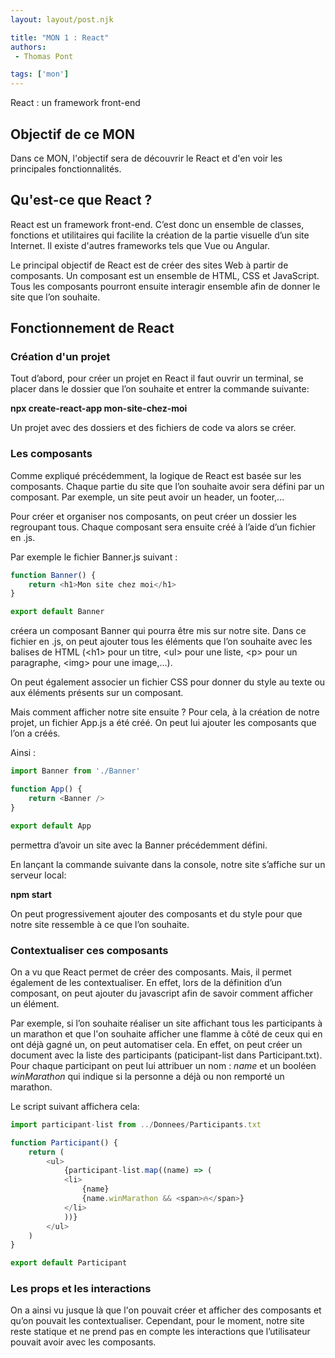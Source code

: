 ```yaml
---
layout: layout/post.njk

title: "MON 1 : React"
authors:
 - Thomas Pont

tags: ['mon']
---
```


<!-- Début Résumé -->

React : un framework front-end
<!-- Début Résumé -->

## Objectif de ce MON

Dans ce MON, l'objectif sera de découvrir le React et d'en voir les principales fonctionnalités.


## Qu'est-ce que React ?

React est un framework front-end. C’est donc un ensemble de classes, fonctions et utilitaires qui facilite la création de la partie visuelle d’un site Internet. Il existe d'autres frameworks tels que Vue ou Angular.

Le principal objectif de React est de créer des sites Web à partir de composants. Un composant est un ensemble de HTML, CSS et JavaScript. Tous les composants pourront ensuite interagir ensemble afin de donner le site que l’on souhaite.

## Fonctionnement de React

### Création d'un projet

Tout d’abord, pour créer un projet en React il faut ouvrir un terminal, se placer dans le dossier que l’on souhaite et entrer la commande suivante:

**npx create-react-app mon-site-chez-moi**

Un projet avec des dossiers et des fichiers de code va alors se créer.


### Les composants

Comme expliqué précédemment, la logique de React est basée sur les composants. Chaque partie du site que l’on souhaite avoir sera défini par un composant. Par exemple, un site peut avoir un header, un footer,...

Pour créer et organiser nos composants, on peut créer un dossier les regroupant tous. Chaque composant sera ensuite créé à l’aide d’un fichier en .js.

Par exemple le fichier Banner.js suivant :

```javascript
function Banner() {
    return <h1>Mon site chez moi</h1>
}

export default Banner
```

créera un composant Banner qui pourra être mis sur notre site.
Dans ce fichier en .js, on peut ajouter tous les éléments que l’on souhaite avec les balises de HTML (\<h1> pour un titre, \<ul> pour une liste, \<p> pour un paragraphe, \<img> pour une image,...).

On peut également associer un fichier CSS pour donner du style au texte ou aux éléments présents sur un composant.

Mais comment afficher notre site ensuite ?
Pour cela, à la création de notre projet, un fichier App.js a été créé. On peut lui ajouter les composants que l’on a créés.

Ainsi :

```javascript
import Banner from './Banner'

function App() {
    return <Banner />
}

export default App

```

permettra d’avoir un site avec la Banner précédemment défini.

En lançant la commande suivante dans la console, notre site s’affiche sur un serveur local:

**npm start**

On peut progressivement ajouter des composants et du style pour que notre site ressemble à ce que l’on souhaite.


### Contextualiser ces composants

On a vu que React permet de créer des composants. Mais, il permet également de les contextualiser. En effet, lors de la définition d’un composant, on peut ajouter du javascript afin de savoir comment afficher un élément.

Par exemple, si l’on souhaite réaliser un site affichant tous les participants à un marathon et que l'on souhaite afficher une flamme à côté de ceux qui en ont déjà gagné un, on peut automatiser cela.
En effet, on peut créer un document avec la liste des participants (paticipant-list dans Participant.txt). Pour chaque participant on peut lui attribuer un nom : *name* et un booléen *winMarathon* qui indique si la personne a déjà ou non remporté un marathon.

Le script suivant affichera cela:

```javascript
import participant-list from ../Donnees/Participants.txt

function Participant() {
    return (
        <ul>
            {participant-list.map((name) => (
            <li>
                {name}
                {name.winMarathon && <span>🔥</span>}
            </li>
            ))}
        </ul>
    )
}

export default Participant

```


### Les props et les interactions

On a ainsi vu jusque là que l'on pouvait créer et afficher des composants et qu’on pouvait les contextualiser. Cependant, pour le moment, notre site reste statique et ne prend pas en compte les interactions que l’utilisateur pouvait avoir avec les composants.
